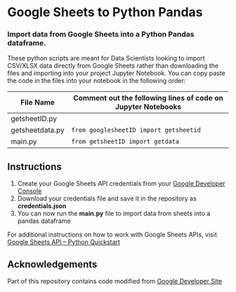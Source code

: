 # Google Sheets to Python Pandas
### Import data from Google Sheets into a Python Pandas dataframe.
 
These python scripts are meant for Data Scientists looking to import CSV/XLSX data directly from Google Sheets rather than downloading the files and importing into your project Jupyter Notebook. You can copy paste the code in the files into your notebook in the following order:

| File Name | Comment out the following lines of code on Jupyter Notebooks |
|---|---|
| getsheetID.py |
| getsheetdata.py | ```from googlesheetID import getsheetid``` |
| main.py | ```from getsheetID import getdata``` |

## Instructions
1. Create your Google Sheets API credentials from your [Google Developer Console](https://console.developers.google.com/)
2. Download your credentials file and save it in the repository as **credentials.json**
3. You can now run the **main.py** file to import data from sheets into a pandas dataframe

For additional instructions on how to work with Google Sheets APIs, visit [Google Sheets API – Python Quickstart](https://developers.google.com/sheets/api/quickstart/python)

## Acknowledgements
Part of this repository contains code modified from [Google Developer Site](https://developers.google.com/sheets/api/quickstart/python)
